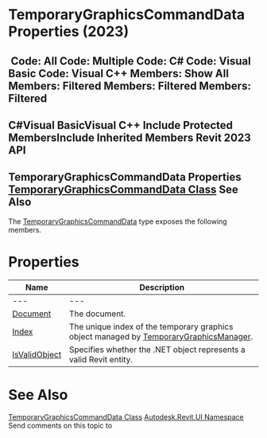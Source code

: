 # TemporaryGraphicsCommandData Properties (2023)

﻿
 Code: All Code: Multiple Code: C# Code: Visual Basic Code: Visual C++  Members: Show All Members: Filtered Members: Filtered Members: Filtered   
---  
C#Visual BasicVisual C++
Include Protected MembersInclude Inherited Members
Revit 2023 API  
---  
TemporaryGraphicsCommandData Properties  
[TemporaryGraphicsCommandData Class](08ada443-6a0b-d223-5fa1-896996b8e166.md "TemporaryGraphicsCommandData Class") See Also  
---  
The [TemporaryGraphicsCommandData](08ada443-6a0b-d223-5fa1-896996b8e166.md "TemporaryGraphicsCommandData Class") type exposes the following members.
# Properties
| Name | Description |
| --- | --- |
| --- | --- | --- |
| [Document](97721a22-ab8b-26da-a011-b64b3726c856.md "Document Property") | The document. |
| [Index](fa23b762-79ad-029b-e438-6193c64cd9a6.md "Index Property") | The unique index of the temporary graphics object managed by [TemporaryGraphicsManager](1dd29f70-d381-fa60-8ffa-1076eac55ed7.md "TemporaryGraphicsManager Class"). |
| [IsValidObject](b4b1d09f-761d-3c6c-de36-48d5b26330f6.md "IsValidObject Property") | Specifies whether the .NET object represents a valid Revit entity. |

# See Also
[TemporaryGraphicsCommandData Class](08ada443-6a0b-d223-5fa1-896996b8e166.md "TemporaryGraphicsCommandData Class")
[Autodesk.Revit.UI Namespace](e86fd90a-8957-02a6-da7f-ced248966e3e.md "Autodesk.Revit.UI Namespace")
Send comments on this topic to 